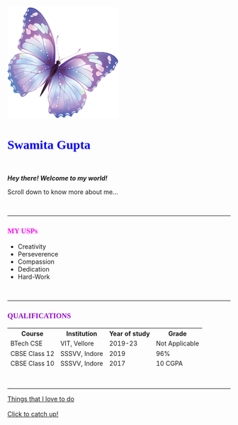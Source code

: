 
<html lang="en" dir="ltr">
  <head>
    <meta charset="utf-8">
    <title>Swamita Gupta</title>
  </head>
  
  <body background="img.png">
  <img src="btf.png" alt="Butterfly Image" style="width:250px;height:250px">
  <h1><font color='blue' face='Algerian'>Swamita Gupta</font></h1>
    
<br>
<p><em><strong>Hey there! Welcome to my world!</strong></em></p>
<p>Scroll down to know more about me...</p>
<br>
<hr>
<h3><font color="magenta" face='brush script mt'>MY USPs</font></h3>
<ul>
  <li>Creativity</li>
  <li>Perseverence</li>
  <li>Compassion</li>
  <li>Dedication</li>
  <li>Hard-Work</li>
</ul>
<br>
<hr>
<h3><font color='darkviolet' face='Brush Script mt'>QUALIFICATIONS</font>
</h3>
<table cellspacing='20'>
  <thead>
    <tr>
      <th>Course</th>
      <th>Institution</th>
      <th>Year of study</th>
      <th>Grade</th>
    </tr>
    <tr>
      <td>BTech CSE</td>
      <td>VIT, Vellore</td>
      <td>2019-23</td>
      <td>Not Applicable</td>
    </tr>
    <tr>
      <td>CBSE Class 12</td>
      <td>SSSVV, Indore</td>
      <td>2019</td>
      <td>96%</td>
    </tr>
    <tr>
      <td>CBSE Class 10</td>
      <td>SSSVV, Indore</td>
      <td>2017</td>
      <td>10 CGPA</td>
    </tr>
  </thead>
</table>
<br>
<hr>
<a href="hobbies.html">Things that I love to do</a>
<br>
<br>
<a href="contact.html">Click to catch up!</a>
  </body>

